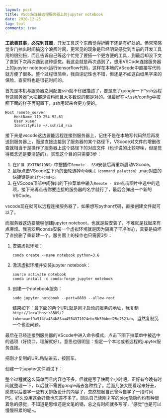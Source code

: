 ```yaml
---
layout: post
title: VScode连接远程服务器上的jupyter notebook
date: 2020-12-25
tag: tool
comments: true
---
```


**工欲善其事，必先利其器**，开发工具这个东西觉得折腾下还是有好处的。但常常感觉专门抽出时间搞这个浪费时间，更常见的现象是已经明显感觉到当前的开发工具用的很别扭，而且告诉自己等这个忙完了要搭一个更方便的工具，到最后却没下文了直到下次再次遇到这种感觉。我这会就是再次遇到了，想用VSCode连接服务器上的jupyter notebook运行tensorflow代码，这样在本地的VScode中直接写代码就方便了很多。整个过程很简单，我自诩记性也不错，但还是不如这白纸黑字来的保险，查资料也是很花时间的。

首先是本机与服务器之间配置ssh就不仔细描述了，要是忘了google一下“ssh远程登录服务器”大把都是资料而且大多数说的都是对的。但最好在~/.ssh/config中按照下面的样子再配置下，ssh用起来会更方便的。

```shell
Host remote_server
	HostName 119.254.92.61
	User xuser
	IdentityFile ~/.ssh/id_rsa
```

接下来是vscode这边要能远程连接到服务器上，记住不是在本地写代码然后再发送到服务器上，而是直接连接到了服务器的某个路径下，VScode对文件的增删改查就相当于是操作了服务器上这个路径下的对应文件（也许说的比较啰嗦，但是觉得概念还是要清楚的）。实现这个目的只需要3步：

1. 在`扩展（EXTENSIONS）`中搜插件`Remote - SSH`安装后再重新启动VScode。
2. 鼠标点击VScode左下角的齿轮选择`命令模式（command paletten）`,mac对应的快捷键是`shift+cmd+p`。
3. 在VScode顶部中间弹出的下拉菜单中输入`Remote - SSH`点击图片中选中的选项，接下来再点击你要连接的服务器的名字就行了，最后会弹出一个新的VSCode。

vscode现在就可以远程连接服务器了，如果想写python代码，直接创建文件就可以了。



而服务器这边要能够创建jupyter noteboot，也就是些安装了，不难就是找起来有点麻烦。我喜欢用conda安装一个虚拟环境就是因为隔离了干净省心，真要是搞坏了直接删了重新建一个。服务器上的操作也只需要3步：

1. 安装虚拟环境：

   ```shell
   conda create --name notebook python=3.6
   ```

2. 激活虚拟环境并安装jupyter notebook：

   ```shell
   source activate notebook
   conda install -c conda-forge jupyter notebook
   ```

3. 创建一个notebook服务：

   ```shell
   sudo jupyter notebook --port=8889 --allow-root
   ```

   结果如下：最下面的两个URL就是刚才启动的服务的地址，我复制`http://localhost:8889/?token=aef9a514fa484b83aa4554371024ebc5b50bbed25c2521ab`，当然复制另一个也没问题。


 最后在已经连接到服务器的VScode中进入命令模式，点击下图下拉菜单中被选中的选项（好绕口，理解就好）。意思也很明显：指定一个本地或者远程的jupyter服务连接。


把刚才复制的URL粘贴进去，按回车。



创建一个jupyter文件测试下：



整个过程就这么简单而且内容也不多，但就是写了快两个小时吧，正好有今晚有时间就整理一下，以后就不需要google再去各种找了。后面几张大图看起来好丑，感觉以后要学一些有关排版设计的内容了，忽然想起自己曾今自学了一段时间PS，好久没用这会好像也忘差不多了。回头自己读刚才写的blog隐隐约约有种很着急的感觉，不知道是思维还是文笔的锅，总之有时间就多写写，“感觉”也是可以慢慢积累的呢~。

